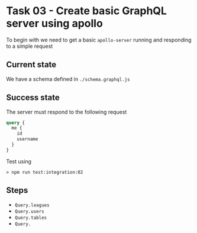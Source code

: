 
# Task 03 - Create basic GraphQL server using apollo

To begin with we need to get a basic `apollo-server` running and responding to a simple request

## Current state

We have a schema defined in `./schema.graphql.js`

## Success state

The server must respond to the following request

```graphql
query {
  me {
    id
    username
  }
}
```

Test using

```raw
> npm run test:integration:02
```

## Steps

- `Query.leagues`
- `Query.users`
- `Query.tables`
- `Query.`
